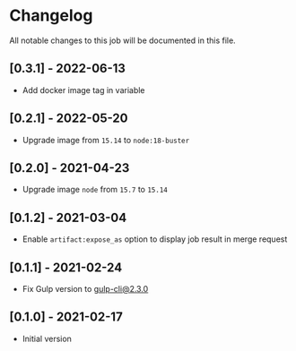 # Changelog
All notable changes to this job will be documented in this file.

## [0.3.1] - 2022-06-13
* Add docker image tag in variable 

## [0.2.1] - 2022-05-20
* Upgrade image from `15.14` to `node:18-buster`
## [0.2.0] - 2021-04-23
* Upgrade image `node` from `15.7` to `15.14`

## [0.1.2] - 2021-03-04
* Enable `artifact:expose_as` option to display job result in merge request

## [0.1.1] - 2021-02-24
* Fix Gulp version to gulp-cli@2.3.0

## [0.1.0] - 2021-02-17
* Initial version
